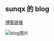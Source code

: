 ## sunqx 的 blog

[博客链接](http://106.13.32.252:80)

![blog图片](http://106.13.32.252:80/img/preview.png=300x500)
